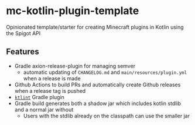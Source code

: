 # mc-kotlin-plugin-template
Opinionated template/starter for creating Minecraft plugins in Kotlin using the Spigot API

## Features

- Gradle axion-release-plugin for managing semver
  - automatic updating of `CHANGELOG.md` and `main/resources/plugin.yml` when a release is made
- Github Actions to build PRs and automatically create Github releases when a release tag is pushed
- [`ktlint`](https://github.com/JLLeitschuh/ktlint-gradle) Gradle plugin
- Gradle build generates both a shadow jar which includes kotlin stdlib and a normal jar without
  - Users with the stdlib already on the classpath can use the smaller jar
